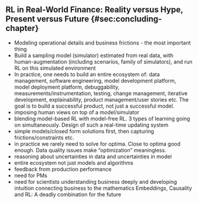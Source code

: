 ## RL in Real-World Finance: Reality versus Hype, Present versus Future {#sec:concluding-chapter}

* Modeling operational details and business frictions - the most important thing
* Build a sampling model (simulator) estimated from real data, with human-augmentation (including scenarios, family of simulators), and run RL on this simulated environment
* In practice, one needs to build an entire ecosystem of: data management, software engineering, model development platform, model deployment platform, debuggability, measurements/instrumentation, testing, change management, iterative development, explainability, product management/user stories etc. The goal is to build a successful product, not just a successful model.
* imposing human views on top of a model/simulator
* blending model-based RL with model-free RL. 3 types of learning going on simultaneously. Design of such a real-time updating system
* simple models/closed form solutions first, then capturing frictions/constraints etc.
* in practice we rarely need to solve for optima. Close to optima good enough. Data quality issues make “optimization” meaningless.
* reasoning about uncertainties in data and uncertainties in model
* entire ecosystem not just models and algorithms
* feedback from production performance
* need for PMs
* need for scientists understanding business deeply and developing intuition connecting business to the mathematics Embeddings, Causality and RL: A deadly combination for the future
